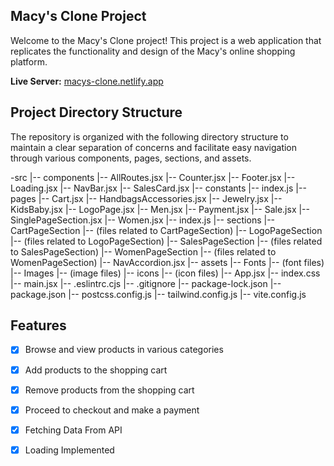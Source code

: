 ## Macy's Clone Project

Welcome to the Macy's Clone project! This project is a web application that replicates the functionality and design of the Macy's online shopping platform.



**Live Server:** [macys-clone.netlify.app](https://macys-clone.netlify.app/)



## Project Directory Structure

The repository is organized with the following directory structure to maintain a clear separation of concerns and facilitate easy navigation through various components, pages, sections, and assets.

-src
  |-- components
      |-- AllRoutes.jsx
      |-- Counter.jsx
      |-- Footer.jsx
      |-- Loading.jsx
      |-- NavBar.jsx
      |-- SalesCard.jsx
  |-- constants
      |-- index.js
  |-- pages
      |-- Cart.jsx
      |-- HandbagsAccessories.jsx
      |-- Jewelry.jsx
      |-- KidsBaby.jsx
      |-- LogoPage.jsx
      |-- Men.jsx
      |-- Payment.jsx
      |-- Sale.jsx
      |-- SinglePageSection.jsx
      |-- Women.jsx
      |-- index.js
  |-- sections
      |-- CartPageSection
          |-- (files related to CartPageSection)
      |-- LogoPageSection
          |-- (files related to LogoPageSection)
      |-- SalesPageSection
          |-- (files related to SalesPageSection)
      |-- WomenPageSection
          |-- (files related to WomenPageSection)
      |-- NavAccordion.jsx
  |-- assets
      |-- Fonts
          |-- (font files)
      |-- Images
          |-- (image files)
      |-- icons
          |-- (icon files)
  |-- App.jsx
  |-- index.css
  |-- main.jsx
  |-- .eslintrc.cjs
  |-- .gitignore
  |-- package-lock.json
  |-- package.json
  |-- postcss.config.js
  |-- tailwind.config.js
  |-- vite.config.js




## Features

- [x] Browse and view products in various categories
- [x] Add products to the shopping cart
- [x] Remove products from the shopping cart
- [x] Proceed to checkout and make a payment
- [x] Fetching Data From API
- [x] Loading Implemented


